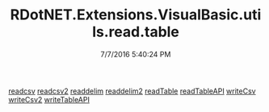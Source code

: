 ﻿---
title: RDotNET.Extensions.VisualBasic.utils.read.table
date: 7/7/2016 5:40:24 PM
---

[readcsv](T-RDotNET.Extensions.VisualBasic.utils.read.table.readcsv.html)
[readcsv2](T-RDotNET.Extensions.VisualBasic.utils.read.table.readcsv2.html)
[readdelim](T-RDotNET.Extensions.VisualBasic.utils.read.table.readdelim.html)
[readdelim2](T-RDotNET.Extensions.VisualBasic.utils.read.table.readdelim2.html)
[readTable](T-RDotNET.Extensions.VisualBasic.utils.read.table.readTable.html)
[readTableAPI](T-RDotNET.Extensions.VisualBasic.utils.read.table.readTableAPI.html)
[writeCsv](T-RDotNET.Extensions.VisualBasic.utils.read.table.writeCsv.html)
[writeCsv2](T-RDotNET.Extensions.VisualBasic.utils.read.table.writeCsv2.html)
[writeTableAPI](T-RDotNET.Extensions.VisualBasic.utils.read.table.writeTableAPI.html)

